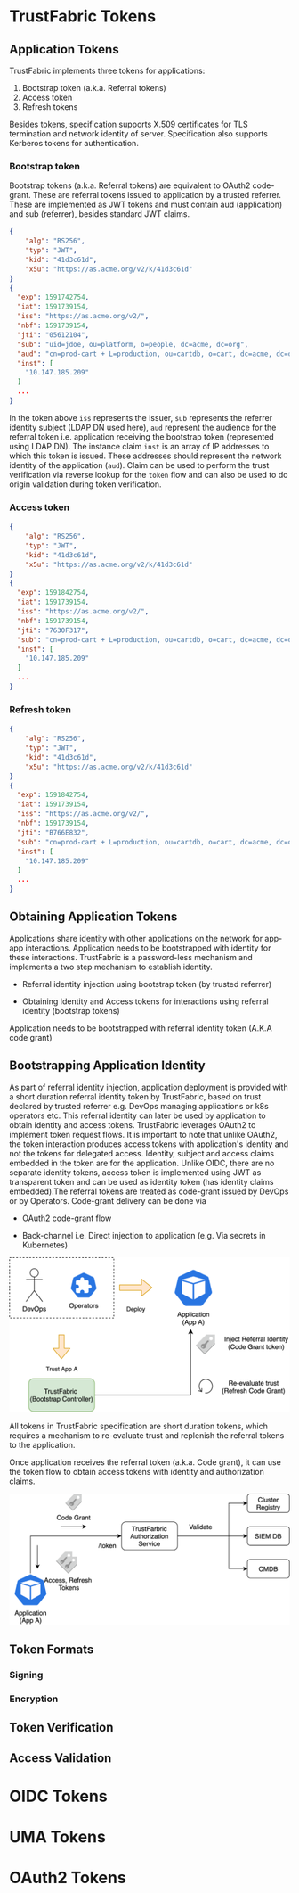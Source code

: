 TrustFabric Tokens
==================
Application Tokens
------------------
TrustFabric implements three tokens for applications:
1. Bootstrap token (a.k.a. Referral tokens)
1. Access token
1. Refresh tokens

Besides tokens, specification supports X.509 certificates for TLS termination and network identity of server. Specification also supports Kerberos tokens for authentication.

### Bootstrap token
Bootstrap tokens (a.k.a. Referral tokens) are equivalent to OAuth2 code-grant. These are referral tokens issued to application by a trusted referrer. These are implemented as JWT tokens and must contain aud (application) and sub (referrer), besides standard JWT claims.
```json
{
    "alg": "RS256",
    "typ": "JWT",
    "kid": "41d3c61d",
    "x5u": "https://as.acme.org/v2/k/41d3c61d"
}
{
  "exp": 1591742754,
  "iat": 1591739154,
  "iss": "https://as.acme.org/v2/",
  "nbf": 1591739154,
  "jti": "05612104",
  "sub": "uid=jdoe, ou=platform, o=people, dc=acme, dc=org",
  "aud": "cn=prod-cart + L=production, ou=cartdb, o=cart, dc=acme, dc=org",
  "inst": [
    "10.147.185.209"
  ]
  ...
}
```
In the token above `iss` represents the issuer, `sub` represents the referrer identity subject (LDAP DN used here), `aud` represent the audience for the referral token i.e. application receiving the bootstrap token (represented using LDAP DN). The instance claim `inst` is an array of IP addresses to which this token is issued. These addresses should represent the network identity of the application (`aud`). Claim can be used to perform the trust verification via reverse lookup for the `token` flow and can also be used to do origin validation during token verification.

### Access token
```json
{
    "alg": "RS256",
    "typ": "JWT",
    "kid": "41d3c61d",
    "x5u": "https://as.acme.org/v2/k/41d3c61d"
}
{
  "exp": 1591842754,
  "iat": 1591739154,
  "iss": "https://as.acme.org/v2/",
  "nbf": 1591739154,
  "jti": "7630F317",
  "sub": "cn=prod-cart + L=production, ou=cartdb, o=cart, dc=acme, dc=org",
  "inst": [
    "10.147.185.209"
  ]
  ...
}
```
### Refresh token

```json
{
    "alg": "RS256",
    "typ": "JWT",
    "kid": "41d3c61d",
    "x5u": "https://as.acme.org/v2/k/41d3c61d"
}
{
  "exp": 1591842754,
  "iat": 1591739154,
  "iss": "https://as.acme.org/v2/",
  "nbf": 1591739154,
  "jti": "B766E832",
  "sub": "cn=prod-cart + L=production, ou=cartdb, o=cart, dc=acme, dc=org",
  "inst": [
    "10.147.185.209"
  ]
  ...
}
```

Obtaining Application Tokens
----------------------------
Applications share identity with other applications on the network for
app-app interactions. Application needs to be bootstrapped with identity
for these interactions. TrustFabric is a password-less mechanism and
implements a two step mechanism to establish identity.

-   Referral identity injection using bootstrap token (by trusted referrer)

-   Obtaining Identity and Access tokens for interactions using referral identity (bootstrap tokens)

Application needs to be bootstrapped with referral identity token (A.K.A code grant)

Bootstrapping Application Identity
----------------------------------
As part of referral identity injection, application deployment is
provided with a short duration referral identity token by TrustFabric, based on trust
declared by trusted referrer e.g. DevOps managing applications or k8s
operators etc. This referral identity can later be used by application
to obtain identity and access tokens. TrustFabric leverages OAuth2 to
implement token request flows. It is important to note that unlike OAuth2, the token interaction produces access tokens with application's identity and not the tokens for delegated access. Identity, subject and access claims embedded in the token are for the application. Unlike OIDC, there are no separate identity tokens, access token is implemented using JWT as transparent token and can be used as identity token (has identity claims embedded).The referral tokens are treated as
code-grant issued by DevOps or by Operators. Code-grant delivery can be
done via

-   OAuth2 code-grant flow

-   Back-channel i.e. Direct injection to application (e.g. Via secrets in Kubernetes)

![](./media/Application-Bootstrap.png)

All tokens in TrustFabric specification are short duration tokens, which
requires a mechanism to re-evaluate trust and replenish the referral
tokens to the application.

Once application receives the referral token (a.k.a. Code grant), it can
use the token flow to obtain access tokens with identity and
authorization claims.

![](./media/Application-token.png)

Token Formats
-------------
### Signing
### Encryption

Token Verification
------------------

Access Validation
-----------------

OIDC Tokens
===========

UMA Tokens
==========

OAuth2 Tokens
=============
